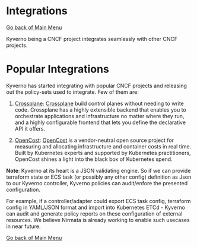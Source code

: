 # Integrations

[Go back of Main Menu](../../navigation.md)

Kyverno being a CNCF project integrates seamlessly with other CNCF projects. 

# Popular Integrations

Kyverno has started integrating with popular CNCF projects and releasing out the policy-sets used to integrate. Few of them are:
1. [Crossplane](./01-crossplane/README.md): [Crossplane](https://www.crossplane.io/) build control planes without needing to write code. Crossplane has a highly extensible backend that enables you to orchestrate applications and infrastructure no matter where they run, and a highly configurable frontend that lets you define the declarative API it offers. 

2. [OpenCost](./02-opencost/README.md): [OpenCost](https://www.opencost.io/) is a vendor-neutral open source project for measuring and allocating infrastructure and container costs in real time. Built by Kubernetes experts and supported by Kubernetes practitioners, OpenCost shines a light into the black box of Kubernetes spend.

**Note**: Kyverno at its heart is a JSON validating engine. So if we can provide terraform state or ECS task (or possibly any other config) definition as Json to our Kyverno controller, Kyverno policies can audit/enfore the presented configuration. 

For example, if a controller/adapter could export ECS task config, terraform config in YAML/JSON format and import into Kubernetes ETCd - Kyverno can audit and generate policy reports on these configuration of external resources. We believe Nirmata is already working to enable such usecases in near future.

[Go back of Main Menu](../../navigation.md)
